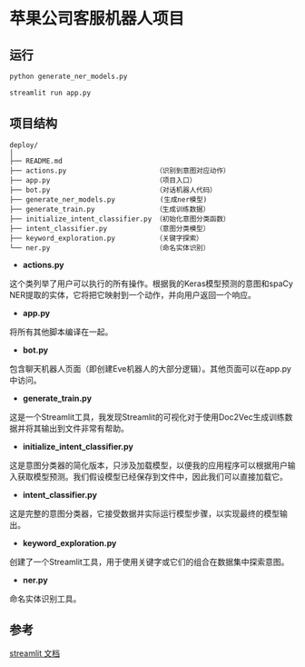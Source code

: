 # 苹果公司客服机器人项目

## 运行

```bash
python generate_ner_models.py
```

```bash
streamlit run app.py
```

## 项目结构

```
deploy/
│
├── README.md
├── actions.py                      （识别到意图对应动作）
├── app.py                          （项目入口）
├── bot.py                          （对话机器人代码）
├── generate_ner_models.py           (生成ner模型)
├── generate_train.py               （生成训练数据）
├── initialize_intent_classifier.py （初始化意图分类函数）
├── intent_classifier.py            （意图分类模型）
├── keyword_exploration.py          （关键字探索）
└── ner.py                          （命名实体识别）
```

* **actions.py**

这个类列举了用户可以执行的所有操作。根据我的Keras模型预测的意图和spaCy NER提取的实体，它将把它映射到一个动作，并向用户返回一个响应。

* **app.py**

将所有其他脚本编译在一起。

* **bot.py**

包含聊天机器人页面（即创建Eve机器人的大部分逻辑）。其他页面可以在app.py中访问。

* **generate_train.py**

这是一个Streamlit工具，我发现Streamlit的可视化对于使用Doc2Vec生成训练数据并将其输出到文件非常有帮助。

* **initialize_intent_classifier.py**

这是意图分类器的简化版本，只涉及加载模型，以便我的应用程序可以根据用户输入获取模型预测。我们假设模型已经保存到文件中，因此我们可以直接加载它。

* **intent_classifier.py**

这是完整的意图分类器，它接受数据并实际运行模型步骤，以实现最终的模型输出。

* **keyword_exploration.py**

创建了一个Streamlit工具，用于使用关键字或它们的组合在数据集中探索意图。

* **ner.py**

命名实体识别工具。

## 参考

[streamlit 文档](https://docs.streamlit.io/)